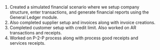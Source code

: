 1. Created a simulated financial scenario where we setup  company structure, enter transactions, and generate financial reports using the General Ledger module. 
2. Also completed supplier setup and invoices along with invoice creations.
3. Completed customer setup with credit limit. Also worked on AR transactions and receipts.
4. Worked on P-2-P process along with process good receipts and services receipts.
